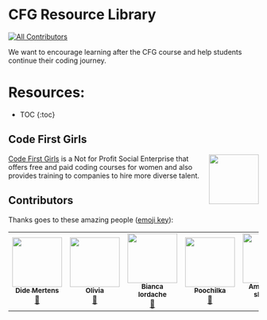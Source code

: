 # CFG Resource Library
<!-- ALL-CONTRIBUTORS-BADGE:START - Do not remove or modify this section -->
[![All Contributors](https://img.shields.io/badge/all_contributors-6-orange.svg?style=flat-square)](#contributors-)
<!-- ALL-CONTRIBUTORS-BADGE:END -->

We want to encourage learning after the CFG course and help students continue their coding journey.

# Resources:
* TOC {:toc}

## Code First Girls

<img align="right" width="100" height="100" src="./assets/images/CFG-logo.png">[Code First Girls](https://codefirstgirls.org.uk/) is a Not for Profit Social Enterprise that offers free and paid coding courses for women and also provides training to companies to hire more diverse talent.

## Contributors

Thanks goes to these amazing people ([emoji key](https://github.com/all-contributors/all-contributors#emoji-key)):
<!-- ALL-CONTRIBUTORS-LIST:START - Do not remove or modify this section -->
<!-- prettier-ignore-start -->
<!-- markdownlint-disable -->
<table>
  <tr>
    <td align="center"><a href="http://www.didemertens.com"><img src="https://avatars.githubusercontent.com/u/41751845?v=4?s=100" width="100px;" alt=""/><br /><sub><b>Dide Mertens</b></sub></a><br /><a href="https://github.com/didemertens/cfg-resource-library/commits?author=didemertens" title="Documentation">📖</a></td>
    <td align="center"><a href="https://github.com/olimoo214"><img src="https://avatars.githubusercontent.com/u/30760360?v=4?s=100" width="100px;" alt=""/><br /><sub><b>Olivia</b></sub></a><br /><a href="https://github.com/didemertens/cfg-resource-library/commits?author=olimoo214" title="Documentation">📖</a></td>
    <td align="center"><a href="https://github.com/biancaiordache"><img src="https://avatars.githubusercontent.com/u/47863666?v=4?s=100" width="100px;" alt=""/><br /><sub><b>Bianca Iordache</b></sub></a><br /><a href="https://github.com/didemertens/cfg-resource-library/commits?author=biancaiordache" title="Documentation">📖</a></td>
    <td align="center"><a href="https://github.com/puczilka"><img src="https://avatars.githubusercontent.com/u/42522725?v=4?s=100" width="100px;" alt=""/><br /><sub><b>Poochilka</b></sub></a><br /><a href="https://github.com/didemertens/cfg-resource-library/commits?author=puczilka" title="Documentation">📖</a></td>
    <td align="center"><a href="https://github.com/ameeraal1"><img src="https://avatars.githubusercontent.com/u/15269928?v=4?s=100" width="100px;" alt=""/><br /><sub><b>Ameera Al-shaibani</b></sub></a><br /><a href="https://github.com/didemertens/cfg-resource-library/commits?author=ameeraal1" title="Documentation">📖</a></td>
    <td align="center"><a href="https://dev.to/court191"><img src="https://avatars.githubusercontent.com/u/50775886?v=4?s=100" width="100px;" alt=""/><br /><sub><b>Courtney Cox</b></sub></a><br /><a href="https://github.com/didemertens/cfg-resource-library/commits?author=Court191" title="Documentation">📖</a></td>
  </tr>
</table>

<!-- markdownlint-restore -->
<!-- prettier-ignore-end -->

<!-- ALL-CONTRIBUTORS-LIST:END -->
<!-- ALL-CONTRIBUTORS-LIST:START - Do not remove or modify this section -->

<!-- ALL-CONTRIBUTORS-LIST:END -->
